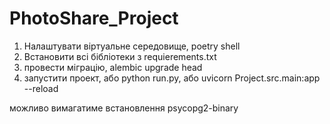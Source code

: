 # PhotoShare_Project

1. Налаштувати віртуальне середовище, poetry shell
2. Встановити всі бібліотеки з requierements.txt
3. провести міграцію, alembic upgrade head
4. запустити проект, або python run.py, або uvicorn Project.src.main:app --reload

  можливо вимагатиме встановлення 
  psycopg2-binary
